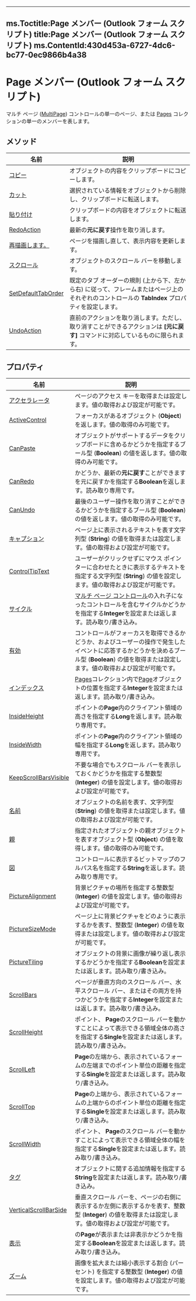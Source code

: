 

---
ms.Toctitle:Page メンバー (Outlook フォーム スクリプト)
title:Page メンバー (Outlook フォーム スクリプト)
ms.ContentId:430d453a-6727-4dc6-bc77-0ec9866b4a38
---
# Page メンバー (Outlook フォーム スクリプト)




マルチ ページ ([MultiPage](ac0fa233-81fe-8a34-4113-6907c6d8f7e2)) コントロールの単一のページ、または [Pages](20a5339d-1dc7-9b61-d725-d13db72c5f65.md) コレクションの単一のメンバーを表します。

## メソッド

|**名前**|**説明**|
|---|---|
|[コピー](6013fe1e-eb1c-dcca-b5eb-d99cc84f22fa.md)|オブジェクトの内容をクリップボードにコピーします。|
|[カット](9b2d18c2-2007-d689-5645-d4a6f6306862.md)|選択されている情報をオブジェクトから削除し、クリップボードに転送します。|
|[貼り付け](62f9a5dd-be8d-dc4b-69bb-cbdd3a830125.md)|クリップボードの内容をオブジェクトに転送します。|
|[RedoAction](ff5e5487-de4c-0967-a724-e4d2d592ff43.md)|最新の**元に戻す**操作を取り消します。|
|[再描画します。](cfbe1087-74a5-935b-8b0c-14730568b5c3.md)|ページを描画し直して、表示内容を更新します。|
|[スクロール](19810ddc-70f9-aa60-0c8a-f2c9ab9ff51f.md)|オブジェクトのスクロール バーを移動します。|
|[SetDefaultTabOrder](e681b4e9-3a0e-7fcc-9dde-d29f6558a788)|既定のタブ オーダーの規則 (上から下、左から右) に従って、フレームまたはページ上のそれぞれのコントロールの **TabIndex** プロパティを設定します。|
|[UndoAction](2a8ff967-0f29-d986-312c-82cbd815b7e7.md)|直前のアクションを取り消します。ただし、取り消すことができるアクションは **[元に戻す]** コマンドに対応しているものに限られます。|




## プロパティ

|**名前**|**説明**|
|---|---|
|[アクセラレータ](d47e88cb-ea7d-2af9-9ae3-d75d1cde1346.md)|ページのアクセス キーを取得または設定します。値の取得および設定が可能です。|
|[ActiveControl](1ce6c138-e87d-bd6b-6bfd-edd43f9206fc)|フォーカスがあるオブジェクト (**Object**) を返します。値の取得のみ可能です。|
|[CanPaste](a9c14f8c-56e4-cebf-c423-c7bcc9a84cb6)|オブジェクトがサポートするデータをクリップボードに含めるかどうかを指定するブール型 (**Boolean**) の値を返します。値の取得のみ可能です。|
|[CanRedo](2eb24d9e-975c-e921-20fc-8bb00982e449.md)|かどうか、最新の**元に戻す**ことができますを元に戻すかを指定する**Boolean**を返します。読み取り専用です。|
|[CanUndo](86494409-ae9f-4830-c7dd-f5e8284e04b0)|最後のユーザー操作を取り消すことができるかどうかを指定するブール型 (**Boolean**) の値を返します。値の取得のみ可能です。|
|[キャプション](878ed59e-8aa9-ec07-487a-47706d5337f4)|ページ上に表示されるテキストを表す文字列型 (**String**) の値を取得または設定します。値の取得および設定が可能です。|
|[ControlTipText](11412cc8-7e62-1382-de69-905d5d75d419)|ユーザーがクリックせずにマウス ポインターに合わせたときに表示するテキストを指定する文字列型 (**String**) の値を設定します。値の取得および設定が可能です。|
|[サイクル](729e72fa-5d2b-a754-481b-a9557d5d3c87)|[マルチ ページ コントロール](ac0fa233-81fe-8a34-4113-6907c6d8f7e2.md)の入れ子になったコントロールを含むサイクルかどうかを指定する**Integer**を設定または返します。読み取り/書き込み。|
|[有効](ecfd8efd-d86d-a483-7869-016cb16cc37d)|コントロールがフォーカスを取得できるかどうか、およびユーザーの操作で発生したイベントに応答するかどうかを決めるブール型 (**Boolean**) の値を取得または設定します。値の取得および設定が可能です。|
|[インデックス](91e67439-ea23-9ac8-6065-31af7be0b303)|[Pages](20a5339d-1dc7-9b61-d725-d13db72c5f65)コレクション内で[Page](836941c3-c768-151a-65a5-41c71493033a.md)オブジェクトの位置を指定する**Integer**を設定または返します。読み取り/書き込み。|
|[InsideHeight](f6847de9-9ea6-32ca-6292-30744046eb49.md)|ポイントの**Page**内のクライアント領域の高さを指定する**Long**を返します。読み取り専用です。|
|[InsideWidth](0f8eba1f-79cb-7d9b-990b-70e18e4f8558.md)|ポイントの**Page**内のクライアント領域の幅を指定する**Long**を返します。読み取り専用です。|
|[KeepScrollBarsVisible](4abf7176-4460-91b6-03e1-291b71db0752)|不要な場合でもスクロール バーを表示しておくかどうかを指定する整数型 (**Integer**) の値を設定します。値の取得および設定が可能です。|
|[名前](42751e7b-2eac-a1c2-d476-80b97d41d8f0)|オブジェクトの名前を表す、文字列型 (**String**) の値を取得または設定します。値の取得および設定が可能です。|
|[親](4beda5c1-b7c4-e172-d465-4ff6270f2115)|指定されたオブジェクトの親オブジェクトを表すオブジェクト型 (**Object**) の値を取得します。値の取得のみ可能です。|
|[図](447a0372-d621-9b36-3f62-ad764b7e1b92.md)|コントロールに表示するビットマップのフルパス名を指定する**String**を返します。読み取り専用です。|
|[PictureAlignment](c52f0b5b-c703-d9d6-1bae-e4fe9b696cf8)|背景ピクチャの場所を指定する整数型 (**Integer**) の値を設定します。値の取得および設定が可能です。|
|[PictureSizeMode](24a0415a-f89a-c0fb-9c44-b33484c8cd49)|ページ上に背景ピクチャをどのように表示するかを表す、整数型 (**Integer**) の値を取得または設定します。値の取得および設定が可能です。|
|[PictureTiling](1a8e3ed1-a71e-dbdb-8adc-52d6b7eb0977.md)|オブジェクトの背景に画像が繰り返し表示するかどうかを指定する**Boolean**を設定または返します。読み取り/書き込み。|
|[ScrollBars](2a4c0132-9d91-c1cb-3e95-061e12012c81.md)|ページが垂直方向のスクロール バー、水平スクロール バー、またはその両方を持つかどうかを指定する**Integer**を設定または返します。読み取り/書き込み。|
|[ScrollHeight](c6fc86b6-e1ab-c1bd-74e7-835120d044ef.md)|ポイント、 **Page**のスクロール バーを動かすことによって表示できる領域全体の高さを指定する**Single**を設定または返します。読み取り/書き込み。|
|[ScrollLeft](8a8be730-5dca-5ad7-2f08-370fc0a95dd3.md)|**Page**の左端から、表示されているフォームの左端までのポイント単位の距離を指定する**Single**を設定または返します。読み取り/書き込み。|
|[ScrollTop](5952139e-4fda-1aa9-b38b-b403c06d5930.md)|**Page**の上端から、表示されているフォームの上端からのポイント単位の距離を指定する**Single**を設定または返します。読み取り/書き込み。|
|[ScrollWidth](208eecbb-3864-70cf-bceb-9e8f5a0daa03.md)|ポイント、 **Page**のスクロール バーを動かすことによって表示できる領域全体の幅を指定する**Single**を設定または返します。読み取り/書き込み。|
|[タグ](29e43f41-a12e-7cf1-380a-d6ef747a6233.md)|オブジェクトに関する追加情報を指定する**String**を設定または返します。読み取り/書き込み。|
|[VerticalScrollBarSide](a9a7a025-d09f-e2e8-f623-890d2ab20454)|垂直スクロール バーを、ページの右側に表示するか左側に表示するかを表す、整数型 (**Integer**) の値を取得または設定します。値の取得および設定が可能です。|
|[表示](2023a10d-72d3-893a-9044-9f39f6cd0539.md)|の**Page**が表示または非表示かどうかを指定する**Boolean**を設定または返します。読み取り/書き込み。|
|[ズーム](8664e1d4-4b2b-5415-f5b4-be11ecde7a17)|画像を拡大または縮小表示する割合 (パーセント) を指定する整数型 (**Integer**) の値を設定します。値の取得および設定が可能です。|





